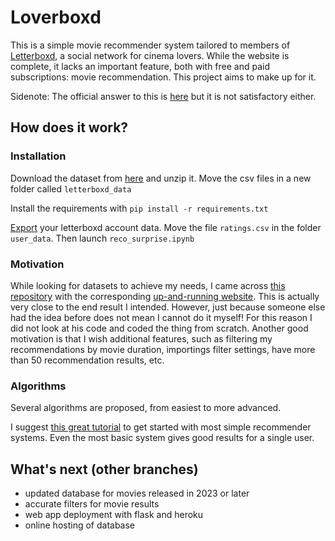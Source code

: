 # Loverboxd

This is a simple movie recommender system tailored to members of [Letterboxd](https://letterboxd.com), a social network for cinema lovers. While the website is complete, it lacks an important feature, both with free and paid subscriptions: movie recommendation. This project aims to make up for it.

Sidenote: The official answer to this is [here](https://letterboxd.com/about/faq/#recommendations) but it is not satisfactory either.

<!-- All you will need is a Letterboxd account with several movies rated. The more the better. Then you have to export your data and upload here (website to come) the file ``reviews.csv`` -->

## How does it work?

### Installation

Download the dataset from [here](https://www.kaggle.com/samlearner/letterboxd-movie-ratings-data) and unzip it. Move the csv files in a new folder called `letterboxd_data`

Install the requirements with
```pip install -r requirements.txt```

[Export](https://letterboxd.com/settings/data/) your letterboxd account data. Move the file `ratings.csv` in the folder `user_data`. Then launch `reco_surprise.ipynb`


### Motivation

While looking for datasets to achieve my needs, I came across [this repository](https://github.com/sdl60660/letterboxd_recommendations) with the corresponding [up-and-running website](https://letterboxd.samlearner.com/). This is actually very close to the end result I intended. However, just because someone else had the idea before does not mean I cannot do it myself! For this reason I did not look at his code and coded the thing from scratch. Another good motivation is that I wish additional features, such as filtering my recommendations by movie duration, importings filter settings, have more than 50 recommendation results, etc.


### Algorithms

Several algorithms are proposed, from easiest to more advanced.

I suggest [this great tutorial](https://realpython.com/build-recommendation-engine-collaborative-filtering/) to get started with most simple recommender systems. Even the most basic system gives good results for a single user.

## What's next (other branches)

- updated database for movies released in 2023 or later
- accurate filters for movie results
- web app deployment with flask and heroku
- online hosting of database
